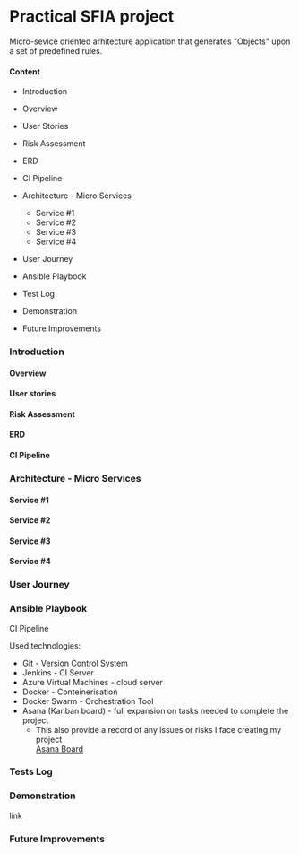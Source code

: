 # Practical SFIA project #

Micro-sevice oriented arhitecture application that generates "Objects" upon a set of predefined rules.  

#### Content ####  
* Introduction  
 * Overview  
 * User Stories
 * Risk Assessment
 * ERD
 * CI Pipeline
 
* Architecture - Micro Services  
  * Service #1
  * Service #2  
  * Service #3
  * Service #4  
  
* User Journey  
* Ansible Playbook 
* Test Log
* Demonstration
* Future Improvements

### Introduction ### 
#### Overview ####
#### User stories ####
#### Risk Assessment ####
#### ERD ####
#### CI Pipeline ####

### Architecture - Micro Services ### 
  #### Service #1 ####
  #### Service #2 #### 
  #### Service #3 ####
  #### Service #4 #### 
### User Journey ### 
### Ansible Playbook ###

CI Pipeline

Used technologies:
* Git - Version Control System  
* Jenkins - CI Server  
* Azure Virtual Machines - cloud server
* Docker - Conteinerisation   
* Docker Swarm - Orchestration Tool
* Asana (Kanban board) - full expansion on tasks needed to complete the project  
  * This also provide a record of any issues or risks I face creating my project  
    [Asana Board](https://app.asana.com/0/1167646120844282/board)
### Tests Log ###
### Demonstration ###
link
### Future Improvements ### 

